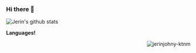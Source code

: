 ### Hi there 👋



![Jerin's github stats](https://github-readme-stats.vercel.app/api?username=jerinjohny-ktnm&show_icons=true&theme=synthwave)


<h> <b> Languages! </b> </h>
<p><img align="right" src="https://github-readme-stats.vercel.app/api/top-langs?username=jerinjohny-ktnm&show_icons=true&theme=tokyonight&locale=en&layout=compact" alt="jerinjohny-ktnm" /></p>
